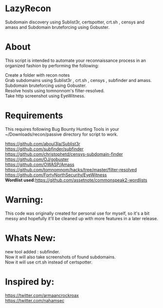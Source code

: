 # LazyRecon

Subdomain discovery using Sublist3r, certspotter, crt.sh , censys and amass and Subdomain bruteforcing using Gobuster.

# About
This script is intended to automate your reconnaissance process in an organized fashion by performing the following:<br>

Create a folder with recon notes<br>
Grab subdomains using Sublist3r , crt.sh , censys , subfinder and amass.<br>
Subdomain bruteforcing using Gobuster.<br>
Resolve hosts using tomnonnom's filter-resolved.<br>
Take http screenshot using EyeWitness.<br>


# Requirements
This requires following Bug Bounty Hunting Tools in your ~/Downloads/recon/passive directory for script to work.<br>

https://github.com/aboul3la/Sublist3r<br>
https://github.com/subfinder/subfinder<br>
https://github.com/christophetd/censys-subdomain-finder<br>
https://github.com/OJ/gobuster<br>
https://github.com/OWASP/Amass<br>
https://github.com/tomnomnom/hacks/tree/master/filter-resolved<br>
https://github.com/FortyNorthSecurity/EyeWitness<br>
<b>Wordlist used:</b>https://github.com/assetnote/commonspeak2-wordlists

# Warning: 
This code was originally created for personal use for myself, so it's a bit messy and hopefully it'll be cleaned up with more features in a later release.

# Whats New:
new tool added : subfinder.<br>
Now it will also take screenshots of found subdomains.<br>
Now it will use crt.sh instead of certspotter.<br>

# Inspired by:
https://twitter.com/armaancrockroax <br>
https://twitter.com/nahamsec <br>
